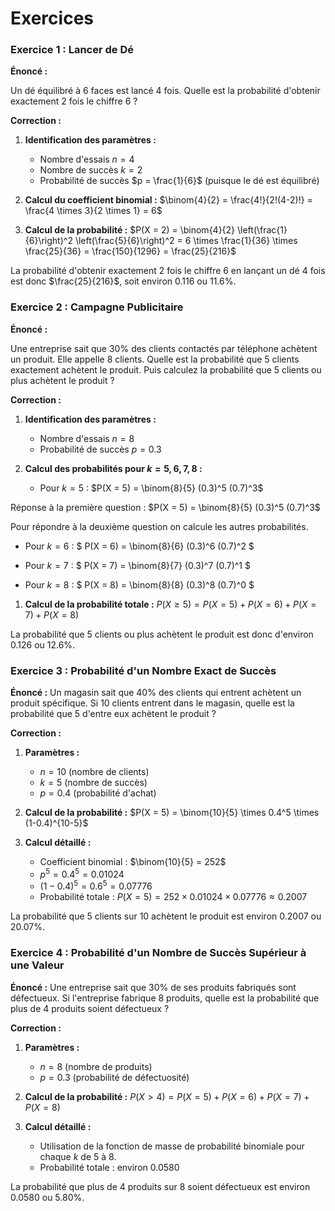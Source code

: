 # Exercices

### Exercice 1 : Lancer de Dé

**Énoncé :**

Un dé équilibré à 6 faces est lancé 4 fois. Quelle est la probabilité d'obtenir exactement 2 fois le chiffre 6 ?

**Correction :**

1. **Identification des paramètres :**
   - Nombre d'essais $n = 4$
   - Nombre de succès $k = 2$
   - Probabilité de succès $p = \frac{1}{6}$ (puisque le dé est équilibré)

2. **Calcul du coefficient binomial :**
   $\binom{4}{2} = \frac{4!}{2!(4-2)!} = \frac{4 \times 3}{2 \times 1} = 6$

3. **Calcul de la probabilité :**
   $P(X = 2) = \binom{4}{2} \left(\frac{1}{6}\right)^2 \left(\frac{5}{6}\right)^2 = 6 \times \frac{1}{36} \times \frac{25}{36} = \frac{150}{1296} = \frac{25}{216}$

La probabilité d'obtenir exactement 2 fois le chiffre 6 en lançant un dé 4 fois est donc $\frac{25}{216}$, soit environ $0.116$ ou $11.6\%$.

### Exercice 2 : Campagne Publicitaire

**Énoncé :**

Une entreprise sait que 30% des clients contactés par téléphone achètent un produit. Elle appelle 8 clients. Quelle est la probabilité que 5 clients exactement achètent le produit. Puis calculez la probabilité que 5 clients ou plus achètent le produit ?

**Correction :**

1. **Identification des paramètres :**
   - Nombre d'essais $n = 8$
   - Probabilité de succès $p = 0.3$

2. **Calcul des probabilités pour $k = 5, 6, 7, 8$ :**

   - Pour $k = 5$ :
     $P(X = 5) = \binom{8}{5} (0.3)^5 (0.7)^3$

Réponse à la première question :  $P(X = 5) = \binom{8}{5} (0.3)^5 (0.7)^3$

Pour répondre à la deuxième question on calcule les autres probabilités. 

   - Pour $k = 6$ :
     $
P(X = 6) = \binom{8}{6} (0.3)^6 (0.7)^2
$

   - Pour $k = 7$ :
     $
P(X = 7) = \binom{8}{7} (0.3)^7 (0.7)^1
$

   - Pour $k = 8$ :
     $
P(X = 8) = \binom{8}{8} (0.3)^8 (0.7)^0
$

1. **Calcul de la probabilité totale :**
   $P(X \geq 5) = P(X = 5) + P(X = 6) + P(X = 7) + P(X = 8)$


La probabilité que 5 clients ou plus achètent le produit est donc d'environ $0.126$ ou $12.6\%$.

### Exercice 3 : Probabilité d'un Nombre Exact de Succès

**Énoncé :**
Un magasin sait que 40% des clients qui entrent achètent un produit spécifique. Si 10 clients entrent dans le magasin, quelle est la probabilité que 5 d'entre eux achètent le produit ?

**Correction :**

1. **Paramètres :**
   - $n = 10$ (nombre de clients)
   - $k = 5$ (nombre de succès)
   - $p = 0.4$ (probabilité d'achat)

2. **Calcul de la probabilité :**
   $P(X = 5) = \binom{10}{5} \times 0.4^5 \times (1-0.4)^{10-5}$

3. **Calcul détaillé :**
   - Coefficient binomial : $\binom{10}{5} = 252$
   - $p^5 = 0.4^5 = 0.01024$
   - $(1-0.4)^5 = 0.6^5 = 0.07776$
   - Probabilité totale : $P(X = 5) = 252 \times 0.01024 \times 0.07776 \approx 0.2007$

La probabilité que 5 clients sur 10 achètent le produit est environ $0.2007$ ou $20.07\%$.

### Exercice 4 : Probabilité d'un Nombre de Succès Supérieur à une Valeur

**Énoncé :**
Une entreprise sait que 30% de ses produits fabriqués sont défectueux. Si l'entreprise fabrique 8 produits, quelle est la probabilité que plus de 4 produits soient défectueux ?

**Correction :**

1. **Paramètres :**
   - $n = 8$ (nombre de produits)
   - $p = 0.3$ (probabilité de défectuosité)

2. **Calcul de la probabilité :**
   $P(X > 4) = P(X = 5) + P(X = 6) + P(X = 7) + P(X = 8)$

3. **Calcul détaillé :**
   - Utilisation de la fonction de masse de probabilité binomiale pour chaque $k$ de 5 à 8.
   - Probabilité totale : environ $0.0580$

La probabilité que plus de 4 produits sur 8 soient défectueux est environ $0.0580$ ou $5.80\%$.
